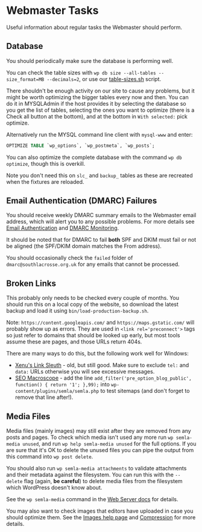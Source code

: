 # Webmaster Tasks

Useful information about regular tasks the Webmaster should perform.

## Database

You should periodically make sure the database is performing well.

You can check the table sizes with `wp db size --all-tables --size_format=MB --decimals=2`, or use our [table-sizes.sh](../bin/table-sizes.sh) script.

There shouldn't be enough activity on our site to cause any problems, but it might be worth optimizing the bigger tables every now and then. You can do it in MYSQLAdmin if the host provides it by selecting the database so you get the list of tables, selecting the ones you want to optimize (there is a Check all button at the bottom), and at the bottom in `With selected:` pick optimize.

Alternatively run the MYSQL command line client with `mysql-www` and enter:

```SQL
OPTIMIZE TABLE `wp_options`, `wp_postmeta`, `wp_posts`;
```

You can also optimize the complete database with the command `wp db optimize`, though this is overkill.

Note you don't need this on `slc_` and `backup_` tables as these are recreated when the fixtures are reloaded.

## Email Authentication (DMARC) Failures

You should receive weekly DMARC summary emails to the Webmaster email address, which will alert you to any possible problems. For more details see [Email Authentication](setting-up-server.md#email-authentication) and [DMARC Monitoring](setting-up-server.md#dmarc-monitoring).

It should be noted that for DMARC to fail **both** SPF and DKIM must fail or not be aligned (the SPF/DKIM domain matches the From address).

You should occasionally check the `failed` folder of `dmarc@southlacrosse.org.uk` for any emails that cannot be processed.

## Broken Links

This probably only needs to be checked every couple of months. You should run this on a local copy of the website, so download the latest backup and load it using `bin/load-production-backup.sh`.

Note: `https://content.googleapis.com/` and `https://maps.gstatic.com/` will probably show up as errors. They are used in `<link rel='preconnect'>` tags so just refer to domains that should be looked up early, but most tools assume these are pages, and those URLs return 404s.

There are many ways to do this, but the following work well for Windows:

* [Xenu's Link Sleuth](http://home.snafu.de/tilman/xenulink.html) - old, but still good. Make sure to exclude `tel:` and `data:` URLs otherwise you will see excessive messages.
* [SEO Macroscope](https://nazuke.github.io/SEOMacroscope/blog/) - add the line `add_filter('pre_option_blog_public', function() { return '1'; },99);` into `wp-content/plugins/semla/semla.php` to test sitemaps (and don't forget to remove that line after!).

## Media Files

Media files (mainly images) may still exist after they are removed from any posts and pages. To check
which media isn't used any more run `wp semla-media unused`, and run `wp help semla-media unused` for the full options. If you are sure that it's OK to delete the unused files you can pipe the output from this command into `wp post delete`.

You should also run `wp semla-media attachments` to validate attachments and their metadata against the filesystem. You can run this with the `--delete` flag (again, **be careful**) to delete media files from the filesystem which WordPress doesn't know about.

See the `wp semla-media` command in the [Web Server docs](web-server.md#semla-wp-cli-commands) for details.

You may also want to check images that editors have uploaded in case you should optimize them. See the [Images help page](https://south-lacrosse.github.io/wp-help/images.html) and [Compression](developer-info.md#compression) for more details.
